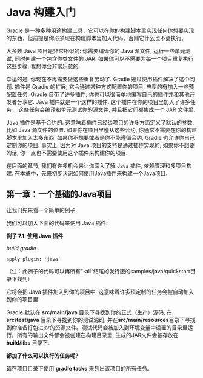 # Java 构建入门

Gradle 是一种多种用途构建工具，它可以在你的构建脚本里实现任何你想要实现的东西，但前提是你必须现在构建脚本里加入代码，否则它什么也不会执行。

大多数 Java 项目是非常相似的: 你需要编译你的 Java 源文件, 运行一些单元测试, 同时创建一个包含你类文件的 JAR. 如果你可以不需要为每一个项目重复执行这些步骤, 我想你会非常乐意的.

幸运的是, 你现在不再需要做这些重复劳动了. Gradle 通过使用插件解决了这个问题. 插件是 Gradle 的扩展, 它会通过某种方式配置你的项目, 典型的有加入一些预配置任务. Gradle 自带了许多插件, 你也可以很简单地编写自己的插件并和其他开发者分享它. Java 插件就是一个这样的插件. 这个插件在你的项目里加入了许多任务， 这些任务会编译和单元测试你的源文件, 并且把它们都集成一个 JAR 文件里.

Java 插件是基于合约的. 这意味着插件已经给项目的许多方面定义了默认的参数, 比如 Java 源文件的位置. 如果你在项目里遵从这些合约, 你通常不需要在你的构建脚本里加入太多东西. 如果你不想要或者是你不能遵循合约, Gradle 也允许你自己定制你的项目. 事实上, 因为对 Java 项目的支持是通过插件实现的, 如果你不想要的话, 你一点也不需要使用这个插件来构建你的项目.

在后面的章节, 我们有许多机会来让你深入了解 Java 插件, 依赖管理和多项目构建. 在本章中，先来初步认识如何使用Java插件来构建一个Java项目.

## 第一章：一个基础的Java项目

让我们先来看一个简单的例子.

我们可以加入下面的代码来使用 Java 插件:

**例子 7.1. 使用 Java 插件**

*build.gradle*

```
apply plugin: 'java'

```

（注：此例子的代码可以再所有“-all”结尾的发行版的samples/java/quickstart目录下找到）

它将会把 Java 插件加入到你的项目中, 这意味着许多预定制的任务会被自动加入到你的项目里.

Gradle 默认在 **src/main/java** 目录下寻找到你的正式（生产）源码, 在 **src/test/java** 目录下寻找到你的测试源码, 并在**src/main/resources**目录下寻找到你准备打包进jar的资源文件。测试代码会被加入到环境变量中设置的目录里运行。所有的输出文件都会被创建在构建目录里, 生成的JAR文件会被存放在 **build/libs** 目录下.

**都加了什么可以执行的任务呢?**

请在项目目录下使用 **gradle tasks** 来列出该项目的所有任务。


